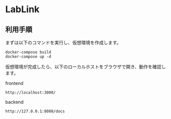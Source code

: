 # LabLink
## 利用手順
まずは以下のコマンドを実行し、仮想環境を作成します。
```
docker-compose build
docker-compose up -d
```
仮想環境が完成したら、以下のローカルホストをブラウザで開き、動作を確認します。

frontend
```
http://localhost:3000/
```
backend
```
http://127.0.0.1:8080/docs
```
